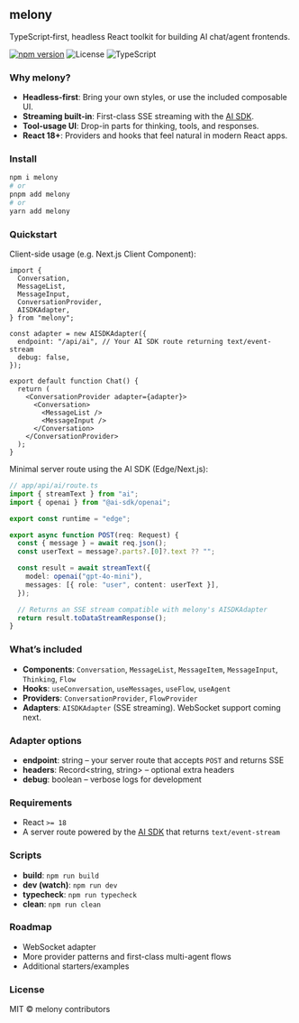 ## melony

TypeScript‑first, headless React toolkit for building AI chat/agent frontends.

[![npm version](https://img.shields.io/npm/v/melony.svg?color=2ea043)](https://www.npmjs.com/package/melony)
![License](https://img.shields.io/badge/license-MIT-blue.svg)
![TypeScript](https://img.shields.io/badge/typed-TypeScript-3178c6.svg)

### Why melony?

- **Headless-first**: Bring your own styles, or use the included composable UI.
- **Streaming built-in**: First-class SSE streaming with the [AI SDK](https://sdk.vercel.ai/).
- **Tool-usage UI**: Drop-in parts for thinking, tools, and responses.
- **React 18+**: Providers and hooks that feel natural in modern React apps.

### Install

```bash
npm i melony
# or
pnpm add melony
# or
yarn add melony
```

### Quickstart

Client-side usage (e.g. Next.js Client Component):

```tsx
import {
  Conversation,
  MessageList,
  MessageInput,
  ConversationProvider,
  AISDKAdapter,
} from "melony";

const adapter = new AISDKAdapter({
  endpoint: "/api/ai", // Your AI SDK route returning text/event-stream
  debug: false,
});

export default function Chat() {
  return (
    <ConversationProvider adapter={adapter}>
      <Conversation>
        <MessageList />
        <MessageInput />
      </Conversation>
    </ConversationProvider>
  );
}
```

Minimal server route using the AI SDK (Edge/Next.js):

```ts
// app/api/ai/route.ts
import { streamText } from "ai";
import { openai } from "@ai-sdk/openai";

export const runtime = "edge";

export async function POST(req: Request) {
  const { message } = await req.json();
  const userText = message?.parts?.[0]?.text ?? "";

  const result = await streamText({
    model: openai("gpt-4o-mini"),
    messages: [{ role: "user", content: userText }],
  });

  // Returns an SSE stream compatible with melony's AISDKAdapter
  return result.toDataStreamResponse();
}
```

### What’s included

- **Components**: `Conversation`, `MessageList`, `MessageItem`, `MessageInput`, `Thinking`, `Flow`
- **Hooks**: `useConversation`, `useMessages`, `useFlow`, `useAgent`
- **Providers**: `ConversationProvider`, `FlowProvider`
- **Adapters**: `AISDKAdapter` (SSE streaming). WebSocket support coming next.

### Adapter options

- **endpoint**: string – your server route that accepts `POST` and returns SSE
- **headers**: Record<string, string> – optional extra headers
- **debug**: boolean – verbose logs for development

### Requirements

- React `>= 18`
- A server route powered by the [AI SDK](https://sdk.vercel.ai/) that returns `text/event-stream`

### Scripts

- **build**: `npm run build`
- **dev (watch)**: `npm run dev`
- **typecheck**: `npm run typecheck`
- **clean**: `npm run clean`

### Roadmap

- WebSocket adapter
- More provider patterns and first-class multi-agent flows
- Additional starters/examples

### License

MIT © melony contributors
